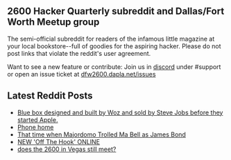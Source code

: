## 2600 Hacker Quarterly subreddit and Dallas/Fort Worth Meetup group
The semi-official subreddit for readers of the infamous little magazine at your local bookstore--full of goodies for the aspiring hacker. Please do not post links that violate the reddit's user agreement.

Want to see a new feature or contribute: 
Join us in [discord](https://dfw2600.dapla.net/chat) under #support or open an issue ticket at [dfw2600.dapla.net/issues](https://dfw2600.dapla.net/issues)

## Latest Reddit Posts
<!-- BLOG-POST-LIST:START -->
- [Blue box designed and built by Woz and sold by Steve Jobs before they started Apple.](https://www.reddit.com/r/2600/comments/1ineb9o/blue_box_designed_and_built_by_woz_and_sold_by/)
- [Phone home](https://www.reddit.com/r/2600/comments/1imjvzt/phone_home/)
- [That time when Majordomo Trolled Ma Bell as James Bond](https://www.reddit.com/r/2600/comments/1il78ll/that_time_when_majordomo_trolled_ma_bell_as_james/)
- [NEW 'Off The Hook' ONLINE](https://2600.com/hook/05-02-2025)
- [does the 2600 in Vegas still meet?](https://www.reddit.com/r/2600/comments/1ib0bdm/does_the_2600_in_vegas_still_meet/)
<!-- BLOG-POST-LIST:END -->
